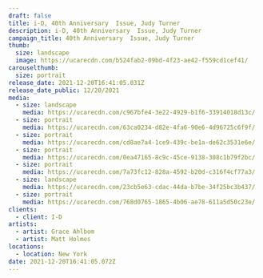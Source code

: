 ```yaml
---
draft: false
title: i-D, 40th Anniversary  Issue, Judy Turner
description: i-D, 40th Anniversary  Issue, Judy Turner
campaign_title: 40th Anniversary  Issue, Judy Turner
thumb:
  size: landscape
  image: https://ucarecdn.com/b524fab2-09bd-4f23-ae42-f559cd1cef41/
carouselthumb:
  size: portrait
release_date: 2021-12-20T16:41:05.031Z
release_date_public: 12/20/2021
media:
  - size: landscape
    media: https://ucarecdn.com/c967bfe4-3e22-4929-b1f6-33914018d13c/
  - size: portrait
    media: https://ucarecdn.com/63ca0234-d82e-4fa6-90e6-4d96725c6f9f/
  - size: portrait
    media: https://ucarecdn.com/cd8ae7a4-1ce9-439c-be1a-de62c3531e6e/
  - size: portrait
    media: https://ucarecdn.com/0ea47165-8c9c-45ce-9138-308c1b79f2bc/
  - size: portrait
    media: https://ucarecdn.com/7a73fc12-828a-4592-b20d-c316f4cf77a3/
  - size: landscape
    media: https://ucarecdn.com/23cb5e63-cdac-44da-b7be-34f25bc3b437/
  - size: portrait
    media: https://ucarecdn.com/768d0765-1865-4b06-ae78-611a5d50c23e/
clients:
  - client: I-D
artists:
  - artist: Grace Ahlbom
  - artist: Matt Holmes
locations:
  - location: New York
date: 2021-12-20T16:41:05.072Z
---
```

